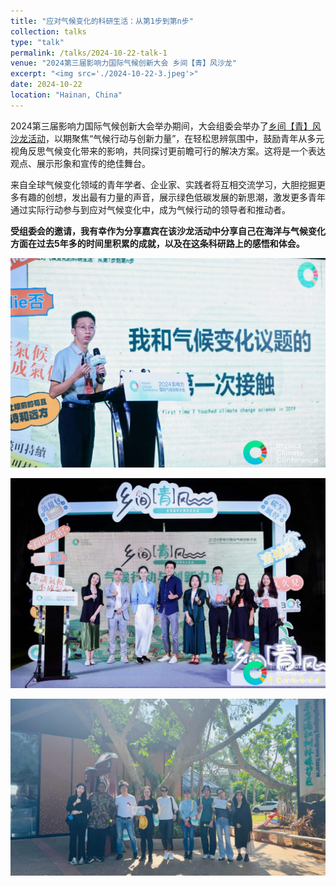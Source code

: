 ```yaml
---
title: "应对气候变化的科研生活：从第1步到第n步"
collection: talks
type: "talk"
permalink: /talks/2024-10-22-talk-1
venue: "2024第三届影响力国际气候创新大会 乡间【青】风沙龙"
excerpt: "<img src='./2024-10-22-3.jpeg'>"
date: 2024-10-22
location: "Hainan, China"
---
```


2024第三届影响力国际气候创新大会举办期间，大会组委会举办了[乡间【青】风沙龙活动](https://mp.weixin.qq.com/s/pU3353V7WXGQ9P3_919gZA)，以期聚焦“气候行动与创新力量”，在轻松思辨氛围中，鼓励青年从多元视角反思气候变化带来的影响，共同探讨更前瞻可行的解决方案。这将是一个表达观点、展示形象和宣传的绝佳舞台。

来自全球气候变化领域的青年学者、企业家、实践者将互相交流学习，大胆挖掘更多有趣的创想，发出最有力量的声音，展示绿色低碳发展的新思潮，激发更多青年通过实际行动参与到应对气候变化中，成为气候行动的领导者和推动者。

**受组委会的邀请，我有幸作为分享嘉宾在该沙龙活动中分享自己在海洋与气候变化方面在过去5年多的时间里积累的成就，以及在这条科研路上的感悟和体会。**

![2024-10-22-3](./2024-10-22-3.jpeg)

![2024-10-22-1](./2024-10-22-1.jpg)

![2024-10-22-2](./2024-10-22-2.jpg)
